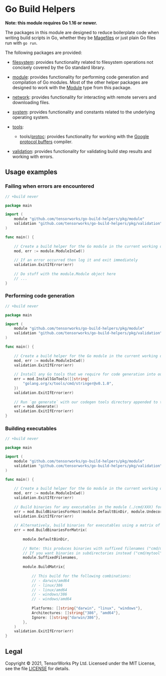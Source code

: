 # Go Build Helpers

**Note: this module requires Go 1.16 or newer.**

The packages in this module are designed to reduce boilerplate code when writing build scripts in Go, whether they be [Magefiles](https://magefile.org/) or just plain Go files run with `go run`.

The following packages are provided:

- [filesystem](./pkg/filesystem): provides functionality related to filesystem operations not concisely covered by the Go standard library.

- [module](./pkg/module): provides functionality for performing code generation and compilation of Go modules. Most of the other helper packages are designed to work with the [Module](./pkg/module/module.go) type from this package.

- [network](./pkg/network): provides functionality for interacting with remote servers and downloading files.

- [system](./pkg/system): provides functionality and constants related to the underlying operating system.

- [tools](./pkg/tools):
  
  - tools/[protoc](./pkg/tools/protoc): provides functionality for working with the [Google protocol buffers](https://developers.google.com/protocol-buffers) compiler.

- [validation](./pkg/validation): provides functionality for validating build step results and working with errors.


## Usage examples

### Failing when errors are encountered

```go
// +build never

package main

import (
	module "github.com/tensorworks/go-build-helpers/pkg/module"
	validation "github.com/tensorworks/go-build-helpers/pkg/validation"
)

func main() {
	
	// Create a build helper for the Go module in the current working directory
	mod, err := module.ModuleInCwd()
	
	// If an error occurred then log it and exit immediately
	validation.ExitIfError(err)
	
	// Do stuff with the module.Module object here
	// ...
}
```

### Performing code generation

```go
// +build never

package main

import (
	module "github.com/tensorworks/go-build-helpers/pkg/module"
	validation "github.com/tensorworks/go-build-helpers/pkg/validation"
)

func main() {
	
	// Create a build helper for the Go module in the current working directory
	mod, err := module.ModuleInCwd()
	validation.ExitIfError(err)
	
	// Install any Go tools that we require for code generation into our codegen tools directory
	err = mod.InstallGoTools([]string{
		"golang.org/x/tools/cmd/stringer@v0.1.0",
	})
	validation.ExitIfError(err)
	
	// Run `go generate` with our codegen tools directory appended to the PATH
	err = mod.Generate()
	validation.ExitIfError(err)
}
```

### Building executables

```go
// +build never

package main

import (
	module "github.com/tensorworks/go-build-helpers/pkg/module"
	validation "github.com/tensorworks/go-build-helpers/pkg/validation"
)

func main() {
	
	// Create a build helper for the Go module in the current working directory
	mod, err := module.ModuleInCwd()
	validation.ExitIfError(err)
	
	// Build binaries for any executables in the module (./cmd/XXX) for the host GOOS/GOARCH and place them in ./bin
	err = mod.BuildBinariesForHost(module.DefaultBinDir, module.Undecorated)
	validation.ExitIfError(err)
	
	// Alternatively, build binaries for executables using a matrix of GOOS/GOARCH combinations
	err = mod.BuildBinariesForMatrix(
		
		module.DefaultBinDir,
		
		// Note: this produces binaries with suffixed filenames ("cmd/mytool" becomes "bin/mytool-${GOOS}-${GOARCH}${GOEXE}")
		// If you want binaries in subdirectories instead ("cmd/mytool" becomes "bin/${GOOS}/${GOARCH}/mytool${GOEXE}") then use module.PrefixedDirs
		module.SuffixedFilenames,
		
		module.BuildMatrix{
			
			// This build for the following combinations:
			// - darwin/amd64
			// - linux/386
			// - linux/amd64
			// - windows/386
			// - windows/amd64
			
			Platforms: []string{"darwin", "linux", "windows"},
			Architectures: []string{"386", "amd64"},
			Ignore: []string{"darwin/386"},
		},
	)
	validation.ExitIfError(err)
}
```


## Legal

Copyright &copy; 2021, TensorWorks Pty Ltd. Licensed under the MIT License, see the file [LICENSE](./LICENSE) for details.
